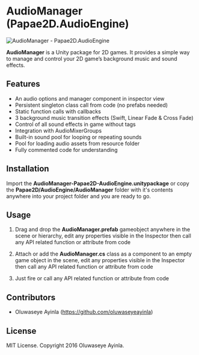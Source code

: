 # AudioManager (Papae2D.AudioEngine)
![AudioManager - Papae2D.AudioEngine](https://scontent-lhr3-1.xx.fbcdn.net/v/t1.0-9/15873504_1276004475776287_5532099008590403853_n.jpg?oh=254ed9ac001590d67511b9beaf2b96db&oe=58EC50C7)

**AudioManager** is a Unity package for 2D games. It provides a simple way to manage and control your 2D game’s background music and sound effects.


## Features
- An audio options and manager component in inspector view 
-	Persistent singleton class call from code (no prefabs needed)
-	Static function calls with callbacks 
-	3 background music transition effects (Swift, Linear Fade & Cross Fade)
-	Control of all sound effects in game without tags
-	Integration with AudioMixerGroups
-	Built-in sound pool for looping or repeating sounds
-	Pool for loading audio assets from resource folder
-	Fully commented code for understanding

## Installation
Import the **AudioManager-Papae2D-AudioEngine.unitypackage** or copy the **Papae2D/AudioEngine/AudioManager** folder with it's contents anywhere into your project folder and you are ready to go.


## Usage
1.  Drag and drop the **AudioManager.prefab** gameobject anywhere in the scene or hierarchy, edit any properties visible in the Inspector then call any API related function or attribute from code

2.  Attach or add the **AudioManager.cs** class as a component to an empty game object in the scene, edit any properties visible in the Inspector then call any API related function or attribute from code

3.  Just fire or call any API related function or attribute from code 


## Contributors
- Oluwaseye Ayinla (https://github.com/oluwaseyeayinla)


## License
MIT License. Copyright 2016 Oluwaseye Ayinla.
